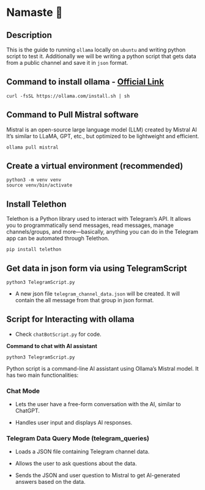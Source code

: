 # Namaste 🙏

## Description
This is the guide to running `ollama` locally on `ubuntu` and writing python script to test it. Additionally we will be writing a python script that gets data from a public channel and save it in `json` format. 

## Command to install ollama - [Official Link](https://ollama.com/download)
```
curl -fsSL https://ollama.com/install.sh | sh
```

## Command to Pull Mistral software 
Mistral is an open-source large language model (LLM) created by Mistral AI
It’s similar to LLaMA, GPT, etc., but optimized to be lightweight and efficient.
```
ollama pull mistral 
```

## Create a virtual environment (recommended)
```
python3 -m venv venv
source venv/bin/activate
```

## Install Telethon 
Telethon is a Python library used to interact with Telegram’s API. It allows you to programmatically send messages, read messages, manage channels/groups, and more—basically, anything you can do in the Telegram app can be automated through Telethon.
```
pip install telethon
```
## Get data in json form via using TelegramScript
```
python3 TelegramScript.py
```

- A new json file `telegram_channel_data.json` will be created. It will contain the all message from that group in json format.

## Script for Interacting with ollama 
- Check `chatBotScript.py` for code. 

**Command to chat with AI assistant**
```
python3 TelegramScript.py
```

Python script is a command-line AI assistant using Ollama’s Mistral model. It has two main functionalities:

### **Chat Mode**

- Lets the user have a free-form conversation with the AI, similar to ChatGPT.

- Handles user input and displays AI responses.

### **Telegram Data Query Mode (telegram_queries)**

- Loads a JSON file containing Telegram channel data.

- Allows the user to ask questions about the data.

- Sends the JSON and user question to Mistral to get AI-generated answers based on the data.


